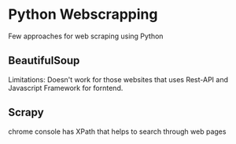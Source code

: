# Python Webscrapping

Few approaches for web scraping using Python

## BeautifulSoup

Limitations: Doesn't work for those websites that uses Rest-API and Javascript Framework for forntend.

## Scrapy

chrome console has XPath that helps to search through web pages
